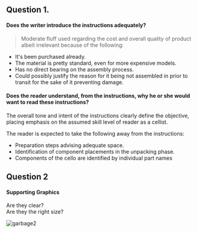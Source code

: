 ## Question 1. 
#### Does the writer introduce the instructions adequately?
> Moderate fluff used regarding the cost and overall quality of product albeit irrelevant because of the following:
 - It's been purchased already.
 - The material is pretty standard, even for more expensive models.
 - Has no direct bearing on the assembly process.
 - Could possibly justify the reason for it being not assembled in prior to transit for the sake of it preventing damage.

#### Does the reader understand, from the instructions,  why he or she would want to read these instructions?
The overall tone and intent of the instructions clearly define the objective, placing emphasis on the assumed skill level of reader as a cellist.

 The reader is expected to take the following away from the instructions:
-  Preparation steps advising adequate space.
-	Identification of component placements in the unpacking phase. 
-	Components of the cello are identified by individual part names

## Question 2
####  Supporting Graphics
Are they clear?  
Are they the right size?

![garbage2](https://imgur.com/iifw2yi)
<!--stackedit_data:
eyJoaXN0b3J5IjpbLTE1NjM1MDk0OV19
-->
